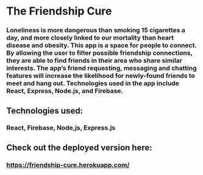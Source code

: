 # The Friendship Cure

### Loneliness is more dangerous than smoking 15 cigarettes a day, and more closely linked to our mortality than heart disease and obesity. This app is a space for people to connect. By allowing the user to filter possible friendship connections, they are able to find friends in their area who share similar interests. The app’s friend requesting, messaging and chatting features will increase the likelihood for newly-found friends to meet and hang out. Technologies used in the app include React, Express, Node.js, and Firebase.

## Technologies used:
### React, Firebase, Node,js, Express.js

## Check out the deployed version here:
### https://friendship-cure.herokuapp.com/

